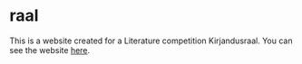 # raal
This is a website created for a Literature competition Kirjandusraal. You can see the website [here](http://bogeymanest.github.io/raal).
